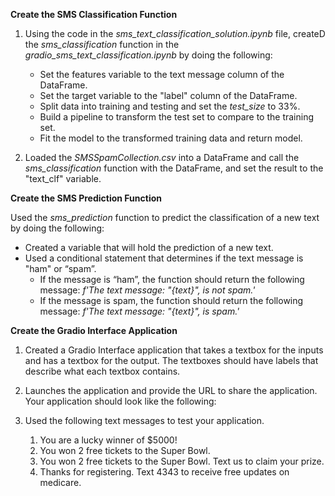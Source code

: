 **Create the SMS Classification Function**

1. Using the code in the *sms_text_classification_solution.ipynb* file, createD the *sms_classification* function in the *gradio_sms_text_classification.ipynb* by doing the following:
      * Set the features variable to the text message column of the DataFrame.
      * Set the target variable to the "label" column of the DataFrame.
      * Split data into training and testing and set the *test_size* to 33%.
      * Build a pipeline to transform the test set to compare to the training set.
      * Fit the model to the transformed training data and return model.

2. Loaded the *SMSSpamCollection.csv* into a DataFrame and call the *sms_classification* function with the DataFrame, and set the result to the "text_clf" variable.

**Create the SMS Prediction Function**

Used the *sms_prediction* function to predict the classification of a new text by doing the following:
   * Created a variable that will hold the prediction of a new text.
   * Used a conditional statement that determines if the text message is "ham" or “spam”.
      * If the message is “ham”, the function should return the following message: *f'The text message: "{text}", is not spam.'*
      * If the message is spam, the function should return the following message: *f'The text message: "{text}", is spam.'*

**Create the Gradio Interface Application**

1. Created a Gradio Interface application that takes a textbox for the inputs and has a textbox for the output. The textboxes should have labels that describe what each textbox contains.
2. Launches the application and provide the URL to share the application. Your application should look like the following:
3. Used the following text messages to test your application.

    1. You are a lucky winner of $5000!
    2. You won 2 free tickets to the Super Bowl.
    3. You won 2 free tickets to the Super Bowl. Text us to claim your prize.
    4. Thanks for registering. Text 4343 to receive free updates on medicare.

